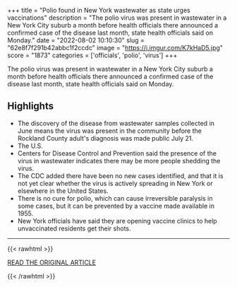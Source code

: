 +++
title = "Polio found in New York wastewater as state urges vaccinations"
description = "The polio virus was present in wastewater in a New York City suburb a month before health officials there announced a confirmed case of the disease last month, state health officials said on Monday."
date = "2022-08-02 10:10:30"
slug = "62e8f7f291b42abbc1f2ccdc"
image = "https://i.imgur.com/K7kHaD5.jpg"
score = "1873"
categories = ['officials', 'polio', 'virus']
+++

The polio virus was present in wastewater in a New York City suburb a month before health officials there announced a confirmed case of the disease last month, state health officials said on Monday.

## Highlights

- The discovery of the disease from wastewater samples collected in June means the virus was present in the community before the Rockland County adult's diagnosis was made public July 21.
- The U.S.
- Centers for Disease Control and Prevention said the presence of the virus in wastewater indicates there may be more people shedding the virus.
- The CDC added there have been no new cases identified, and that it is not yet clear whether the virus is actively spreading in New York or elsewhere in the United States.
- There is no cure for polio, which can cause irreversible paralysis in some cases, but it can be prevented by a vaccine made available in 1955.
- New York officials have said they are opening vaccine clinics to help unvaccinated residents get their shots.

---

{{< rawhtml >}}
  <p class="article-category">
    <a target="_blank" href="https://www.reuters.com/world/us/polio-found-new-york-wastewater-state-assesses-virus-spread-2022-08-01/">READ THE ORIGINAL ARTICLE</a>
  </p>
{{< /rawhtml >}}
